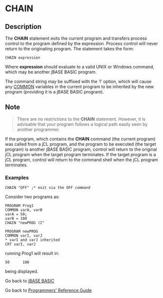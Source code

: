 # CHAIN

<PageHeader />

## Description

The **CHAIN** statement exits the current program and transfers process control to the program defined by the expression. Process control will never return to the originating program. The statement takes the form:

```
CHAIN expression
```

Where **expression** should evaluate to a valid UNIX or Windows command, which may be another jBASE BASIC program.

The command string may be suffixed with the ‘I’ option, which will cause any [COMMON](./../common) variables in the current program to be inherited by the new program (providing it is a jBASE BASIC program).

## Note

> There are no restrictions to the **CHAIN** statement. However, it is advisable that your program follows a logical path easily seen by another programmer.

If the program, which contains the **CHAIN** command (the current program) was called from a jCL program, and the program to be executed (the target program) is another jBASE BASIC program, control will return to the original jCL program when the target program terminates. If the target program is a jCL program, control will return to the command shell when the jCL program terminates.

### Examples

```
CHAIN "OFF" ;* exit via the OFF command
```

Consider two programs as:

```
PROGRAM Prog1
COMMON varA, varB
varA = 50;
varB = 100
CHAIN "newPROG (I"
```

```
PROGRAM newPROG
COMMON varI, varJ
* varI and varJ inherited
CRT varI, varJ
```

running Prog1 will result in:

```
50      100
```

being displayed.

Go back to [jBASE BASIC](./../README.md)

Go back to [Programmers' Reference Guide](./../../reference-guides/jbc/README.md)

  
<PageFooter />
